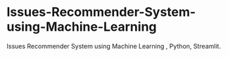 # Issues-Recommender-System-using-Machine-Learning
Issues Recommender System using Machine Learning , Python, Streamlit.
